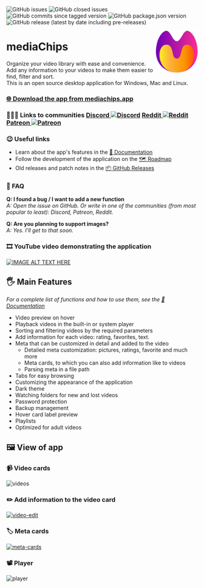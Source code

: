 ![GitHub issues](https://img.shields.io/github/issues/fupdec/mediaChips?color=%233aca0a)
![GitHub closed issues](https://img.shields.io/github/issues-closed/fupdec/mediaChips?color=%23f44)
![GitHub commits since tagged version](https://img.shields.io/github/commits-since/fupdec/mediaChips/v0.11.0-beta?color=green)
![GitHub package.json version](https://img.shields.io/github/package-json/v/fupdec/mediaChips?color=blue)
![GitHub release (latest by date including pre-releases)](https://img.shields.io/github/downloads-pre/fupdec/mediachips/latest/total)

<img align="right" width="110" height="110" src="./public/icons/icon.png">

# mediaChips
Organize your video library with ease and convenience.  <br>
Add any information to your videos to make them easier to find, filter and sort.  <br>
This is an open source desktop application for Windows, Mac and Linux. <br>

### <a href="https://mediachips.app/downloads/">🌐 Download the app from mediachips.app</a>

### 🧑‍🤝‍🧑 Links to communities <a href="https://discord.gg/dEQPper2yu"> Discord <img width="30" height="30" alt="Discord" src="https://camo.githubusercontent.com/79fcdc7c43f1a1d7c175827976ffee8177814a016fb1b9578ff70f1aef759578/68747470733a2f2f6564656e742e6769746875622e696f2f537570657254696e7949636f6e732f696d616765732f7376672f646973636f72642e737667"></a> <a href="https://www.reddit.com/r/mediaChips/"> Reddit <img width="30" height="30" alt="Reddit" src="https://camo.githubusercontent.com/521640dc2dba501cde1805c0a42cecf5ccf7fc1378f542fe9fda756fb36add25/68747470733a2f2f6564656e742e6769746875622e696f2f537570657254696e7949636f6e732f696d616765732f7376672f7265646469742e737667"></a> <a href="https://www.patreon.com/mediaChips"> Patreon <img width="30" height="30" alt="Patreon" src="https://camo.githubusercontent.com/0a9d866ea6aec774c89c411c34f4bdc8e4f4a72246f3e8995676d6f72266e205/68747470733a2f2f6564656e742e6769746875622e696f2f537570657254696e7949636f6e732f696d616765732f7376672f70617472656f6e2e737667">
</a>

### 😉 Useful links

- Learn about the app's features in the <a href="https://mediachips.app/docs?v=f9308c5d0596">📖 Documentation</a> <br>
- Follow the development of the application on the <a href="https://github.com/fupdec/mediaChips/projects/1">🗺️ Roadmap</a>
- Old releases and patch notes in the <a href="https://github.com/fupdec/mediaChips/releases">📦 GitHub Releases</a>

### 🤷 FAQ
**Q: I found a bug / I want to add a new function** <br>
*A: Open the issue on GitHub. Or write in one of the communities (from most popular to least): Discord, Patreon, Reddit.*

**Q: Are you planning to support images?** <br>
*A: Yes. I'll get to that soon.*

### 🎞️ YouTube video demonstrating the application
[![IMAGE ALT TEXT HERE](https://img.youtube.com/vi/vNInN4H5u8Q/mqdefault.jpg)](https://youtu.be/vNInN4H5u8Q)

## 🖐️ Main Features
*For a complete list of functions and how to use them, see the <a href="https://mediachips.app/docs?v=f9308c5d0596">📖 Documentation</a>*
- Video preview on hover
- Playback videos in the built-in or system player
- Sorting and filtering videos by the required parameters
- Add information for each video: rating, favorites, text.
- Meta that can be customized in detail and added to the video
  - Detailed meta customization: pictures, ratings, favorite and much more
  - Meta cards, to which you can also add information like to videos
  - Parsing meta in a file path
- Tabs for easy browsing
- Customizing the appearance of the application
- Dark theme
- Watching folders for new and lost videos
- Password protection
- Backup management
- Hover card label preview
- Playlists
- Optimized for adult videos

## 🖼️ View of app

### 📹 Video cards
![videos](https://i.ibb.co/fMzrzt1/videos.png)

### ✏️ Add information to the video card
[![video-edit](http://ibb.co.com/images/12121211c6786fc1925758ec.md.jpg)](http://ibb.co.com/image/2af3g9)

### 🏷️ Meta cards
[![meta-cards](https://i.ibb.co/bJdQ9bP/meta-page.jpg)](https://ibb.co/xH5XTFD)

### 📽️ Player
![player](https://i.ibb.co/tYPHjWz/player.png)
